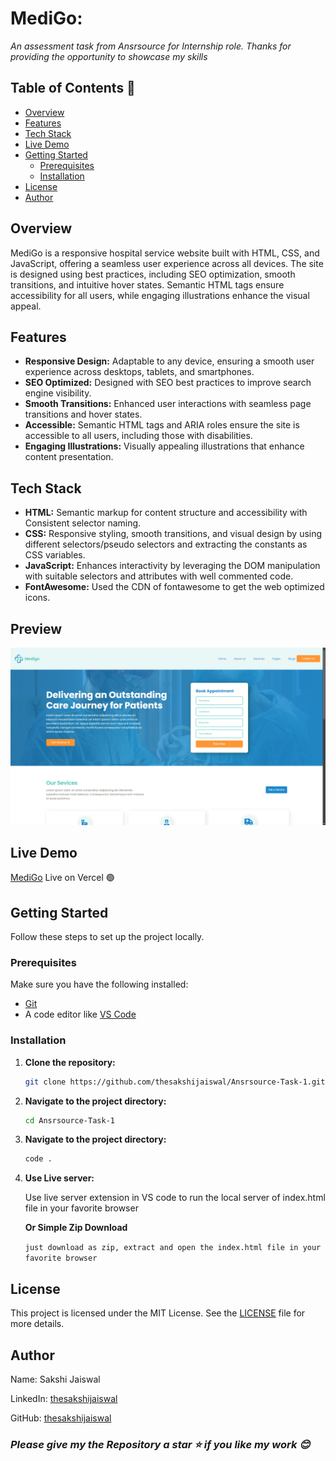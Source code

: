 # MediGo:

<em> An assessment task from Ansrsource for Internship role. Thanks for providing the opportunity to showcase my skills </em>

## Table of Contents 🧾

- [Overview](#overview)
- [Features](#features)
- [Tech Stack](#tech-stack)
- [Live Demo](#live-demo)
- [Getting Started](#getting-started)
  - [Prerequisites](#prerequisites)
  - [Installation](#installation)
- [License](#license)
- [Author](#author)

## Overview

MediGo is a responsive hospital service website built with HTML, CSS, and JavaScript, offering a seamless user experience across all devices. The site is designed using best practices, including SEO optimization, smooth transitions, and intuitive hover states. Semantic HTML tags ensure accessibility for all users, while engaging illustrations enhance the visual appeal.

## Features

- **Responsive Design:** Adaptable to any device, ensuring a smooth user experience across desktops, tablets, and smartphones.
- **SEO Optimized:** Designed with SEO best practices to improve search engine visibility.
- **Smooth Transitions:** Enhanced user interactions with seamless page transitions and hover states.
- **Accessible:** Semantic HTML tags and ARIA roles ensure the site is accessible to all users, including those with disabilities.
- **Engaging Illustrations:** Visually appealing illustrations that enhance content presentation.

## Tech Stack

- **HTML:** Semantic markup for content structure and accessibility with Consistent selector naming.
- **CSS:** Responsive styling, smooth transitions, and visual design by using different selectors/pseudo selectors and extracting the constants as CSS variables.
- **JavaScript:** Enhances interactivity by leveraging the DOM manipulation with suitable selectors and attributes with well commented code.
- **FontAwesome:** Used the CDN of fontawesome to get the web optimized icons.

## Preview

![Preview Screenshot](./assets/Preview.png)

## Live Demo

[MediGo](https://medigo-by-me.vercel.app) Live on Vercel 🟢

## Getting Started

Follow these steps to set up the project locally.

### Prerequisites

Make sure you have the following installed:

- [Git](https://git-scm.com/)
- A code editor like [VS Code](https://code.visualstudio.com/)

### Installation

1. **Clone the repository:**

   ```bash
   git clone https://github.com/thesakshijaiswal/Ansrsource-Task-1.git
   ```

2. **Navigate to the project directory:**

   ```bash
   cd Ansrsource-Task-1
   ```

3. **Navigate to the project directory:**

   ```bash
   code .
   ```

4. **Use Live server:**

   Use live server extension in VS code to run the local server of index.html file in your favorite browser

   **Or Simple Zip Download**

   `just download as zip, extract and open the index.html file in your favorite browser`

## License

This project is licensed under the MIT License. See the [LICENSE](LICENSE) file for more details.

## Author

Name: Sakshi Jaiswal

LinkedIn: [thesakshijaiswal](https://www.linkedin.com/in/thesakshijaiswal)

GitHub: [thesakshijaiswal](https://github.com/thesakshijaiswal)

### _Please give my the Repository a star ⭐ if you like my work 😊_
